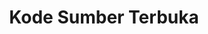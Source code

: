 ---
title: "Kode Sumber Terbuka"
image: github.png
style:
    background: "#2a9d8f"
    color: "#fff"
---